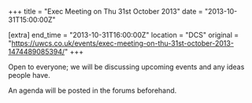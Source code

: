 +++
title = "Exec Meeting on Thu 31st October 2013"
date = "2013-10-31T15:00:00Z"

[extra]
end_time = "2013-10-31T16:00:00Z"
location = "DCS"
original = "https://uwcs.co.uk/events/exec-meeting-on-thu-31st-october-2013-1474489085394/"
+++

Open to everyone; we will be discussing upcoming events and any ideas people have.

An agenda will be posted in the forums beforehand.

